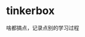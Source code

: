 










































































# tinkerbox
啥都搞点，记录点别的学习过程
